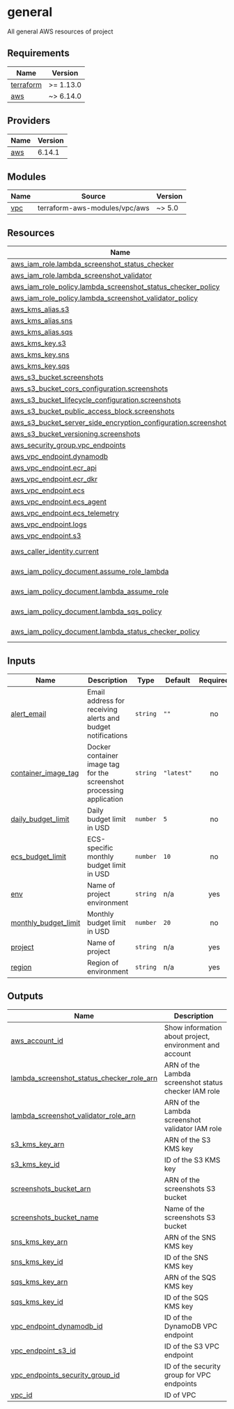 # general

All general AWS resources of project

<!-- BEGIN_TF_DOCS -->
## Requirements

| Name | Version |
|------|---------|
| <a name="requirement_terraform"></a> [terraform](#requirement\_terraform) | >= 1.13.0 |
| <a name="requirement_aws"></a> [aws](#requirement\_aws) | ~> 6.14.0 |

## Providers

| Name | Version |
|------|---------|
| <a name="provider_aws"></a> [aws](#provider\_aws) | 6.14.1 |

## Modules

| Name | Source | Version |
|------|--------|---------|
| <a name="module_vpc"></a> [vpc](#module\_vpc) | terraform-aws-modules/vpc/aws | ~> 5.0 |

## Resources

| Name | Type |
|------|------|
| [aws_iam_role.lambda_screenshot_status_checker](https://registry.terraform.io/providers/hashicorp/aws/latest/docs/resources/iam_role) | resource |
| [aws_iam_role.lambda_screenshot_validator](https://registry.terraform.io/providers/hashicorp/aws/latest/docs/resources/iam_role) | resource |
| [aws_iam_role_policy.lambda_screenshot_status_checker_policy](https://registry.terraform.io/providers/hashicorp/aws/latest/docs/resources/iam_role_policy) | resource |
| [aws_iam_role_policy.lambda_screenshot_validator_policy](https://registry.terraform.io/providers/hashicorp/aws/latest/docs/resources/iam_role_policy) | resource |
| [aws_kms_alias.s3](https://registry.terraform.io/providers/hashicorp/aws/latest/docs/resources/kms_alias) | resource |
| [aws_kms_alias.sns](https://registry.terraform.io/providers/hashicorp/aws/latest/docs/resources/kms_alias) | resource |
| [aws_kms_alias.sqs](https://registry.terraform.io/providers/hashicorp/aws/latest/docs/resources/kms_alias) | resource |
| [aws_kms_key.s3](https://registry.terraform.io/providers/hashicorp/aws/latest/docs/resources/kms_key) | resource |
| [aws_kms_key.sns](https://registry.terraform.io/providers/hashicorp/aws/latest/docs/resources/kms_key) | resource |
| [aws_kms_key.sqs](https://registry.terraform.io/providers/hashicorp/aws/latest/docs/resources/kms_key) | resource |
| [aws_s3_bucket.screenshots](https://registry.terraform.io/providers/hashicorp/aws/latest/docs/resources/s3_bucket) | resource |
| [aws_s3_bucket_cors_configuration.screenshots](https://registry.terraform.io/providers/hashicorp/aws/latest/docs/resources/s3_bucket_cors_configuration) | resource |
| [aws_s3_bucket_lifecycle_configuration.screenshots](https://registry.terraform.io/providers/hashicorp/aws/latest/docs/resources/s3_bucket_lifecycle_configuration) | resource |
| [aws_s3_bucket_public_access_block.screenshots](https://registry.terraform.io/providers/hashicorp/aws/latest/docs/resources/s3_bucket_public_access_block) | resource |
| [aws_s3_bucket_server_side_encryption_configuration.screenshots](https://registry.terraform.io/providers/hashicorp/aws/latest/docs/resources/s3_bucket_server_side_encryption_configuration) | resource |
| [aws_s3_bucket_versioning.screenshots](https://registry.terraform.io/providers/hashicorp/aws/latest/docs/resources/s3_bucket_versioning) | resource |
| [aws_security_group.vpc_endpoints](https://registry.terraform.io/providers/hashicorp/aws/latest/docs/resources/security_group) | resource |
| [aws_vpc_endpoint.dynamodb](https://registry.terraform.io/providers/hashicorp/aws/latest/docs/resources/vpc_endpoint) | resource |
| [aws_vpc_endpoint.ecr_api](https://registry.terraform.io/providers/hashicorp/aws/latest/docs/resources/vpc_endpoint) | resource |
| [aws_vpc_endpoint.ecr_dkr](https://registry.terraform.io/providers/hashicorp/aws/latest/docs/resources/vpc_endpoint) | resource |
| [aws_vpc_endpoint.ecs](https://registry.terraform.io/providers/hashicorp/aws/latest/docs/resources/vpc_endpoint) | resource |
| [aws_vpc_endpoint.ecs_agent](https://registry.terraform.io/providers/hashicorp/aws/latest/docs/resources/vpc_endpoint) | resource |
| [aws_vpc_endpoint.ecs_telemetry](https://registry.terraform.io/providers/hashicorp/aws/latest/docs/resources/vpc_endpoint) | resource |
| [aws_vpc_endpoint.logs](https://registry.terraform.io/providers/hashicorp/aws/latest/docs/resources/vpc_endpoint) | resource |
| [aws_vpc_endpoint.s3](https://registry.terraform.io/providers/hashicorp/aws/latest/docs/resources/vpc_endpoint) | resource |
| [aws_caller_identity.current](https://registry.terraform.io/providers/hashicorp/aws/latest/docs/data-sources/caller_identity) | data source |
| [aws_iam_policy_document.assume_role_lambda](https://registry.terraform.io/providers/hashicorp/aws/latest/docs/data-sources/iam_policy_document) | data source |
| [aws_iam_policy_document.lambda_assume_role](https://registry.terraform.io/providers/hashicorp/aws/latest/docs/data-sources/iam_policy_document) | data source |
| [aws_iam_policy_document.lambda_sqs_policy](https://registry.terraform.io/providers/hashicorp/aws/latest/docs/data-sources/iam_policy_document) | data source |
| [aws_iam_policy_document.lambda_status_checker_policy](https://registry.terraform.io/providers/hashicorp/aws/latest/docs/data-sources/iam_policy_document) | data source |

## Inputs

| Name | Description | Type | Default | Required |
|------|-------------|------|---------|:--------:|
| <a name="input_alert_email"></a> [alert\_email](#input\_alert\_email) | Email address for receiving alerts and budget notifications | `string` | `""` | no |
| <a name="input_container_image_tag"></a> [container\_image\_tag](#input\_container\_image\_tag) | Docker container image tag for the screenshot processing application | `string` | `"latest"` | no |
| <a name="input_daily_budget_limit"></a> [daily\_budget\_limit](#input\_daily\_budget\_limit) | Daily budget limit in USD | `number` | `5` | no |
| <a name="input_ecs_budget_limit"></a> [ecs\_budget\_limit](#input\_ecs\_budget\_limit) | ECS-specific monthly budget limit in USD | `number` | `10` | no |
| <a name="input_env"></a> [env](#input\_env) | Name of project environment | `string` | n/a | yes |
| <a name="input_monthly_budget_limit"></a> [monthly\_budget\_limit](#input\_monthly\_budget\_limit) | Monthly budget limit in USD | `number` | `20` | no |
| <a name="input_project"></a> [project](#input\_project) | Name of project | `string` | n/a | yes |
| <a name="input_region"></a> [region](#input\_region) | Region of environment | `string` | n/a | yes |

## Outputs

| Name | Description |
|------|-------------|
| <a name="output_aws_account_id"></a> [aws\_account\_id](#output\_aws\_account\_id) | Show information about project, environment and account |
| <a name="output_lambda_screenshot_status_checker_role_arn"></a> [lambda\_screenshot\_status\_checker\_role\_arn](#output\_lambda\_screenshot\_status\_checker\_role\_arn) | ARN of the Lambda screenshot status checker IAM role |
| <a name="output_lambda_screenshot_validator_role_arn"></a> [lambda\_screenshot\_validator\_role\_arn](#output\_lambda\_screenshot\_validator\_role\_arn) | ARN of the Lambda screenshot validator IAM role |
| <a name="output_s3_kms_key_arn"></a> [s3\_kms\_key\_arn](#output\_s3\_kms\_key\_arn) | ARN of the S3 KMS key |
| <a name="output_s3_kms_key_id"></a> [s3\_kms\_key\_id](#output\_s3\_kms\_key\_id) | ID of the S3 KMS key |
| <a name="output_screenshots_bucket_arn"></a> [screenshots\_bucket\_arn](#output\_screenshots\_bucket\_arn) | ARN of the screenshots S3 bucket |
| <a name="output_screenshots_bucket_name"></a> [screenshots\_bucket\_name](#output\_screenshots\_bucket\_name) | Name of the screenshots S3 bucket |
| <a name="output_sns_kms_key_arn"></a> [sns\_kms\_key\_arn](#output\_sns\_kms\_key\_arn) | ARN of the SNS KMS key |
| <a name="output_sns_kms_key_id"></a> [sns\_kms\_key\_id](#output\_sns\_kms\_key\_id) | ID of the SNS KMS key |
| <a name="output_sqs_kms_key_arn"></a> [sqs\_kms\_key\_arn](#output\_sqs\_kms\_key\_arn) | ARN of the SQS KMS key |
| <a name="output_sqs_kms_key_id"></a> [sqs\_kms\_key\_id](#output\_sqs\_kms\_key\_id) | ID of the SQS KMS key |
| <a name="output_vpc_endpoint_dynamodb_id"></a> [vpc\_endpoint\_dynamodb\_id](#output\_vpc\_endpoint\_dynamodb\_id) | ID of the DynamoDB VPC endpoint |
| <a name="output_vpc_endpoint_s3_id"></a> [vpc\_endpoint\_s3\_id](#output\_vpc\_endpoint\_s3\_id) | ID of the S3 VPC endpoint |
| <a name="output_vpc_endpoints_security_group_id"></a> [vpc\_endpoints\_security\_group\_id](#output\_vpc\_endpoints\_security\_group\_id) | ID of the security group for VPC endpoints |
| <a name="output_vpc_id"></a> [vpc\_id](#output\_vpc\_id) | ID of VPC |
<!-- END_TF_DOCS -->
